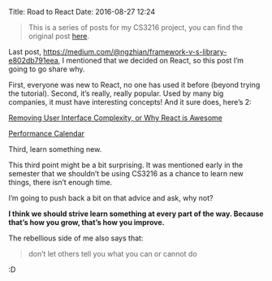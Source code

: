 Title: Road to React
Date: 2016-08-27 12:24

> This is a series of posts for my CS3216 project, you can find the original post [here](https://medium.com/@ngzhian/road-to-react-d726435a1421#.wbzdrycc8).

Last post, https://medium.com/@ngzhian/framework-v-s-library-e802db791eea, I mentioned that we decided on React, so this post I’m going to go share why.

First, everyone was new to React, no one has used it before (beyond trying the tutorial).
Second, it’s really, really popular. Used by many big companies, it must have interesting concepts! And it sure does, here’s 2:

[Removing User Interface Complexity, or Why React is Awesome](http://jlongster.com/Removing-User-Interface-Complexity,-or-Why-React-is-Awesome)

[Performance Calendar](http://calendar.perfplanet.com/2013/diff/)

Third, learn something new.

This third point might be a bit surprising. It was mentioned early in the semester that we shouldn’t be using CS3216 as a chance to learn new things, there isn’t enough time.

I’m going to push back a bit on that advice and ask, why not?

**I think we should strive learn something at every part of the way. Because that’s how you grow, that’s how you improve.**

The rebellious side of me also says that:

> don’t let others tell you what you can or cannot do

:D
